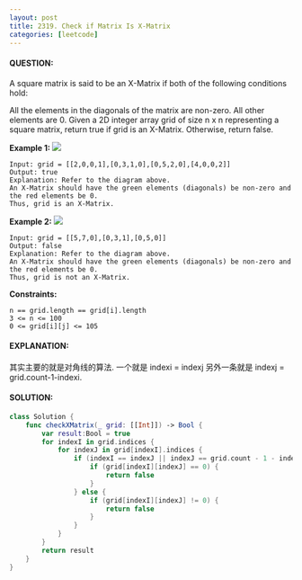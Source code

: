 ```yaml
---
layout: post
title: 2319. Check if Matrix Is X-Matrix
categories: [leetcode]
---
```

#### QUESTION:
A square matrix is said to be an X-Matrix if both of the following conditions hold:

All the elements in the diagonals of the matrix are non-zero.
All other elements are 0.
Given a 2D integer array grid of size n x n representing a square matrix, return true if grid is an X-Matrix. Otherwise, return false.

 

__Example 1:__
![](https://assets.leetcode.com/uploads/2022/05/03/ex1.jpg)
```
Input: grid = [[2,0,0,1],[0,3,1,0],[0,5,2,0],[4,0,0,2]]
Output: true
Explanation: Refer to the diagram above. 
An X-Matrix should have the green elements (diagonals) be non-zero and the red elements be 0.
Thus, grid is an X-Matrix.
```
__Example 2:__
![](https://assets.leetcode.com/uploads/2022/05/03/ex2.jpg)
```
Input: grid = [[5,7,0],[0,3,1],[0,5,0]]
Output: false
Explanation: Refer to the diagram above.
An X-Matrix should have the green elements (diagonals) be non-zero and the red elements be 0.
Thus, grid is not an X-Matrix.
```
 

__Constraints:__
```
n == grid.length == grid[i].length
3 <= n <= 100
0 <= grid[i][j] <= 105
```
#### EXPLANATION:

其实主要的就是对角线的算法. 一个就是 indexi = indexj 另外一条就是 indexj = grid.count-1-indexi. 

#### SOLUTION:
```swift
class Solution {
    func checkXMatrix(_ grid: [[Int]]) -> Bool {
        var result:Bool = true
        for indexI in grid.indices {
            for indexJ in grid[indexI].indices {
                if (indexI == indexJ || indexJ == grid.count - 1 - indexI) {
                    if (grid[indexI][indexJ] == 0) {
                        return false
                    }
                } else {
                    if (grid[indexI][indexJ] != 0) {
                        return false
                    }
                }
            }
        }
        return result
    }
}
```
